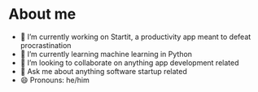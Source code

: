 # About me

- 🔭 I’m currently working on Startit, a productivity app meant to defeat procrastination
- 🌱 I’m currently learning machine learning in Python
- 👯 I’m looking to collaborate on anything app development related
- 💬 Ask me about anything software startup related
- 😄 Pronouns: he/him

